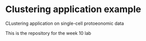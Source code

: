 # Clustering application example 
CLustering application on single-cell protoeonomic data

This is the repository for the week 10 lab

